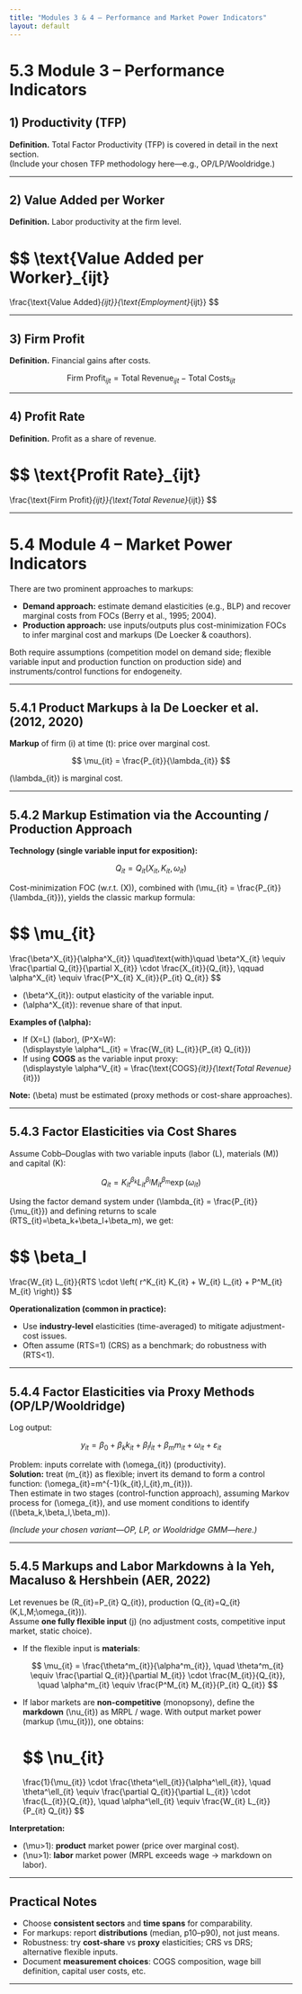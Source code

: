 ```yaml
---
title: "Modules 3 & 4 – Performance and Market Power Indicators"
layout: default
---
```


# 5.3 Module 3 – Performance Indicators

## 1) Productivity (TFP)
**Definition.** Total Factor Productivity (TFP) is covered in detail in the next section.  
(Include your chosen TFP methodology here—e.g., OP/LP/Wooldridge.)

---

## 2) Value Added per Worker
**Definition.** Labor productivity at the firm level.

$$
\text{Value Added per Worker}_{ijt}
=
\frac{\text{Value Added}_{ijt}}{\text{Employment}_{ijt}}
$$

---

## 3) Firm Profit
**Definition.** Financial gains after costs.

$$
\text{Firm Profit}_{ijt} = \text{Total Revenue}_{ijt} - \text{Total Costs}_{ijt}
$$

---

## 4) Profit Rate
**Definition.** Profit as a share of revenue.

$$
\text{Profit Rate}_{ijt}
=
\frac{\text{Firm Profit}_{ijt}}{\text{Total Revenue}_{ijt}}
$$

---

# 5.4 Module 4 – Market Power Indicators

There are two prominent approaches to markups:

- **Demand approach:** estimate demand elasticities (e.g., BLP) and recover marginal costs from FOCs (Berry et al., 1995; 2004).
- **Production approach:** use inputs/outputs plus cost-minimization FOCs to infer marginal cost and markups (De Loecker & coauthors).

Both require assumptions (competition model on demand side; flexible variable input and production function on production side) and instruments/control functions for endogeneity.

---

## 5.4.1 Product Markups à la De Loecker et al. (2012, 2020)

**Markup** of firm \(i\) at time \(t\): price over marginal cost.

$$
\mu_{it} = \frac{P_{it}}{\lambda_{it}}
$$

\(\lambda_{it}\) is marginal cost.

---

## 5.4.2 Markup Estimation via the Accounting / Production Approach

**Technology (single variable input for exposition):**

$$
Q_{it} = Q_{it}(X_{it}, K_{it}, \omega_{it})
$$

Cost-minimization FOC (w.r.t. \(X\)), combined with \(\mu_{it} = \frac{P_{it}}{\lambda_{it}}\), yields the classic markup formula:

$$
\mu_{it}
=
\frac{\beta^X_{it}}{\alpha^X_{it}}
\quad\text{with}\quad
\beta^X_{it} \equiv
\frac{\partial Q_{it}}{\partial X_{it}}
\cdot
\frac{X_{it}}{Q_{it}},
\qquad
\alpha^X_{it} \equiv \frac{P^X_{it} X_{it}}{P_{it} Q_{it}}
$$

- \(\beta^X_{it}\): output elasticity of the variable input.  
- \(\alpha^X_{it}\): revenue share of that input.

**Examples of \(\alpha\):**
- If \(X=L\) (labor), \(P^X=W\):  
  \(\displaystyle \alpha^L_{it} = \frac{W_{it} L_{it}}{P_{it} Q_{it}}\)
- If using **COGS** as the variable input proxy:  
  \(\displaystyle \alpha^V_{it} = \frac{\text{COGS}_{it}}{\text{Total Revenue}_{it}}\)

**Note:** \(\beta\) must be estimated (proxy methods or cost-share approaches).

---

## 5.4.3 Factor Elasticities via Cost Shares

Assume Cobb–Douglas with two variable inputs (labor \(L\), materials \(M\)) and capital \(K\):

$$
Q_{it} = K_{it}^{\beta_k} L_{it}^{\beta_l} M_{it}^{\beta_m} \exp(\omega_{it})
$$

Using the factor demand system under \(\lambda_{it} = \frac{P_{it}}{\mu_{it}}\) and defining returns to scale \(RTS_{it}=\beta_k+\beta_l+\beta_m\), we get:

$$
\beta_l
=
\frac{W_{it} L_{it}}{RTS \cdot \left( r^K_{it} K_{it} + W_{it} L_{it} + P^M_{it} M_{it} \right)}
$$

**Operationalization (common in practice):**
- Use **industry-level** elasticities (time-averaged) to mitigate adjustment-cost issues.
- Often assume \(RTS=1\) (CRS) as a benchmark; do robustness with \(RTS<1\).

---

## 5.4.4 Factor Elasticities via Proxy Methods (OP/LP/Wooldridge)

Log output:

$$
y_{it} = \beta_0 + \beta_k k_{it} + \beta_l l_{it} + \beta_m m_{it} + \omega_{it} + \varepsilon_{it}
$$

Problem: inputs correlate with \(\omega_{it}\) (productivity).  
**Solution:** treat \(m_{it}\) as flexible; invert its demand to form a control function:
\(\omega_{it}=m^{-1}(k_{it},l_{it},m_{it})\).  
Then estimate in two stages (control-function approach), assuming Markov process for \(\omega_{it}\), and use moment conditions to identify \((\beta_k,\beta_l,\beta_m)\).

*(Include your chosen variant—OP, LP, or Wooldridge GMM—here.)*

---

## 5.4.5 Markups and Labor **Markdowns** à la Yeh, Macaluso & Hershbein (AER, 2022)

Let revenues be \(R_{it}=P_{it} Q_{it}\), production \(Q_{it}=Q_{it}(K,L,M;\omega_{it})\).  
Assume **one fully flexible input** \(j\) (no adjustment costs, competitive input market, static choice).

- If the flexible input is **materials**:
  
  $$
  \mu_{it} = \frac{\theta^m_{it}}{\alpha^m_{it}},
  \quad
  \theta^m_{it} \equiv \frac{\partial Q_{it}}{\partial M_{it}} \cdot \frac{M_{it}}{Q_{it}},
  \quad
  \alpha^m_{it} \equiv \frac{P^M_{it} M_{it}}{P_{it} Q_{it}}
  $$

- If labor markets are **non-competitive** (monopsony), define the **markdown** \(\nu_{it}\) as MRPL / wage. With output market power (markup \(\mu_{it}\)), one obtains:

  $$
  \nu_{it}
  =
  \frac{1}{\mu_{it}} \cdot \frac{\theta^\ell_{it}}{\alpha^\ell_{it}},
  \quad
  \theta^\ell_{it} \equiv \frac{\partial Q_{it}}{\partial L_{it}} \cdot \frac{L_{it}}{Q_{it}},
  \quad
  \alpha^\ell_{it} \equiv \frac{W_{it} L_{it}}{P_{it} Q_{it}}
  $$

**Interpretation:**  
- \(\mu>1\): **product** market power (price over marginal cost).  
- \(\nu>1\): **labor** market power (MRPL exceeds wage → markdown on labor).

---

## Practical Notes

- Choose **consistent sectors** and **time spans** for comparability.  
- For markups: report **distributions** (median, p10–p90), not just means.  
- Robustness: try **cost-share** vs **proxy** elasticities; CRS vs DRS; alternative flexible inputs.  
- Document **measurement choices**: COGS composition, wage bill definition, capital user costs, etc.

---
